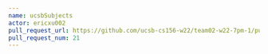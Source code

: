 ```yaml
---
name: ucsbSubjects
actor: ericxu002
pull_request_url: https://github.com/ucsb-cs156-w22/team02-w22-7pm-1/pull/21
pull_request_num: 21
---
```


